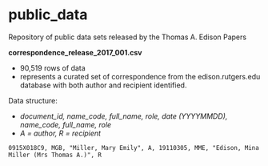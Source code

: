 # public_data
Repository of public data sets released by the Thomas A. Edison Papers

**correspondence_release_2017_001.csv**

- 90,519 rows of data 
- represents a curated set of correspondence from the edison.rutgers.edu database with both author and recipient identified.

Data structure:

- *document_id, name_code, full_name, role, date (YYYYMMDD), name_code, full_name, role*
- *A = author, R = recipient*
```
0915X018C9, MGB, "Miller, Mary Emily", A, 19110305, MME, "Edison, Mina Miller (Mrs Thomas A.)",	R
```
